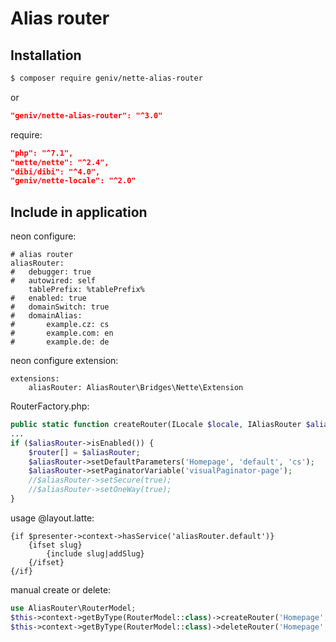 Alias router
============

Installation
------------
```sh
$ composer require geniv/nette-alias-router
```
or
```json
"geniv/nette-alias-router": "^3.0"
```

require:
```json
"php": "^7.1",
"nette/nette": "^2.4",
"dibi/dibi": "^4.0",
"geniv/nette-locale": "^2.0"
```

Include in application
----------------------
neon configure:
```neon
# alias router
aliasRouter:
#   debugger: true
#   autowired: self
    tablePrefix: %tablePrefix%
#   enabled: true
#   domainSwitch: true
#   domainAlias:
#       example.cz: cs
#       example.com: en
#       example.de: de
```

neon configure extension:
```neon
extensions:
    aliasRouter: AliasRouter\Bridges\Nette\Extension
```

RouterFactory.php:
```php
public static function createRouter(ILocale $locale, IAliasRouter $aliasRouter): IRouter
...
if ($aliasRouter->isEnabled()) {
    $router[] = $aliasRouter;
    $aliasRouter->setDefaultParameters('Homepage', 'default', 'cs');
    $aliasRouter->setPaginatorVariable('visualPaginator-page');
    //$aliasRouter->setSecure(true);
    //$aliasRouter->setOneWay(true);
}
```

usage @layout.latte:
```latte
{if $presenter->context->hasService('aliasRouter.default')}
    {ifset slug}
        {include slug|addSlug}
    {/ifset}
{/if}
```

manual create or delete:
```php
use AliasRouter\RouterModel;
$this->context->getByType(RouterModel::class)->createRouter('Homepage', 'default', 'muj alias');
$this->context->getByType(RouterModel::class)->deleteRouter('Homepage', 'default');
```
